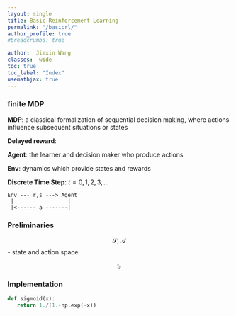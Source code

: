 ```yaml
---
layout: single
title: Basic Reinforcement Learning
permalink: "/basicrl/"
author_profile: true
#breadcrumbs: true

author:  Jiexin Wang
classes:  wide
toc: true
toc_label: "Index"
usemathjax: true
---
```


### finite MDP

**MDP**: a classical formalization of sequential decision making, where actions influence subsequent situations or states

**Delayed reward**:

**Agent**: the learner and decision maker who produce actions

**Env**: dynamics which provide states and rewards

**Discrete Time Step**: $t=0,1,2,3,...$

    Env --- r,s ---> Agent
     |                 |
     |<------ a -------|





### Preliminaries

$$\mathcal{S}, \mathcal{A}$$ - state and action space

$$\mathbb{S}$$


### Implementation

```python
def sigmoid(x):
   return 1./(1.+np.exp(-x))

```

